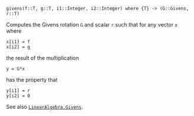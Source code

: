 ```
givens(f::T, g::T, i1::Integer, i2::Integer) where {T} -> (G::Givens, r::T)
```

Computes the Givens rotation `G` and scalar `r` such that for any vector `x` where

```
x[i1] = f
x[i2] = g
```

the result of the multiplication

```
y = G*x
```

has the property that

```
y[i1] = r
y[i2] = 0
```

See also [`LinearAlgebra.Givens`](@ref).
